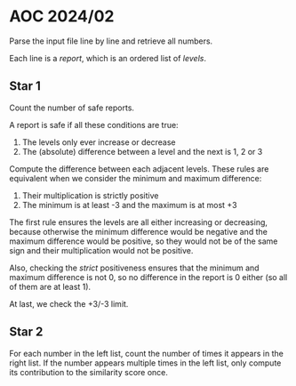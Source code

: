 # AOC 2024/02

Parse the input file line by line and retrieve all numbers.

Each line is a _report_, which is an ordered list of _levels_.

## Star 1

Count the number of safe reports.

A report is safe if all these conditions are true:

1. The levels only ever increase or decrease
2. The (absolute) difference between a level and the next is 1, 2 or 3

Compute the difference between each adjacent levels.
These rules are equivalent when we consider the minimum and maximum difference:

1. Their multiplication is strictly positive
2. The minimum is at least -3 and the maximum is at most +3

The first rule ensures the levels are all either increasing or decreasing,
because otherwise the minimum difference would be negative and the maximum difference would be positive,
so they would not be of the same sign and their multiplication would not be positive.

Also, checking the _strict_ positiveness ensures that the minimum and maximum difference is not 0,
so no difference in the report is 0 either (so all of them are at least 1).

At last, we check the +3/-3 limit.

## Star 2

For each number in the left list, count the number of times it appears in the right list.
If the number appears multiple times in the left list, only compute its contribution to the similarity score once.
